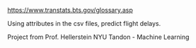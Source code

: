 https://www.transtats.bts.gov/glossary.asp

Using attributes in the csv files, predict flight delays.

Project from Prof. Hellerstein NYU Tandon - Machine Learning
